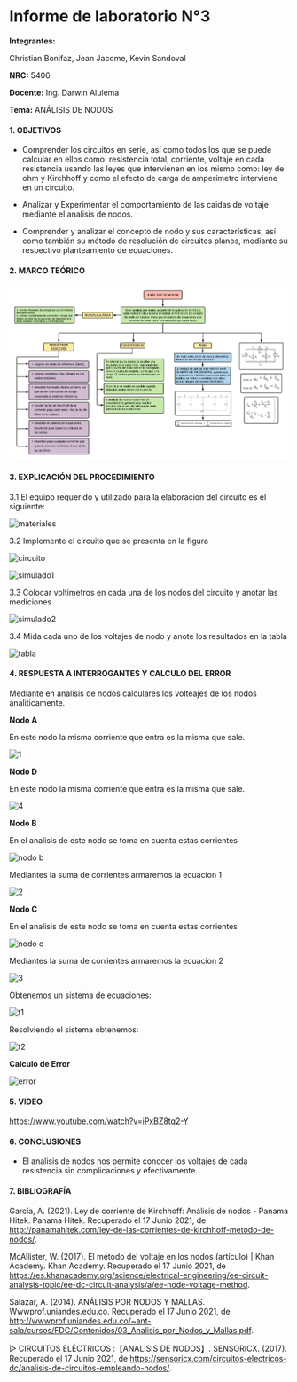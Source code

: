 # Informe de laboratorio N°3

**Integrantes:**

Christian Bonifaz, Jean Jacome, Kevin Sandoval

**NRC:** 5406

**Docente:** Ing. Darwin Alulema

**Tema:** ANÁLISIS DE NODOS

#### 1. OBJETIVOS 

- Comprender los circuitos en serie, así como todos los que se puede calcular en ellos como: resistencia total, corriente, voltaje en cada resistencia usando las leyes que intervienen en los mismo como: ley de ohm y Kirchhoff y como el efecto de carga de amperímetro interviene en un circuito.

- Analizar y Experimentar el comportamiento de las caidas de voltaje mediante el analisis de nodos.

- Comprender y analizar el concepto de nodo y sus características, así como también su método de resolución de circuitos planos, mediante su respectivo planteamiento de ecuaciones.

#### 2. MARCO TEÓRICO 

<img src="imagenes/nodos.png">

#### 3. EXPLICACIÓN DEL PROCEDIMIENTO

3.1 El equipo requerido y utilizado para la elaboracion del circuito es el siguiente:

![materiales](https://user-images.githubusercontent.com/84586968/122478029-48e1df00-cf8e-11eb-9803-64411d688642.png)

3.2 Implemente el circuito que se presenta en la figura

![circuito](https://user-images.githubusercontent.com/84586968/122478543-33b98000-cf8f-11eb-92d1-de8f97be6f3f.png)


![simulado1](https://user-images.githubusercontent.com/84586968/122478034-4a130c00-cf8e-11eb-928b-352b7c78b8d9.png)

3.3 Colocar voltimetros en cada una de los nodos del circuito y anotar las mediciones

![simulado2](https://user-images.githubusercontent.com/84586968/122478032-497a7580-cf8e-11eb-99b0-1c009522b6f5.png)

3.4 Mida cada uno de los voltajes de nodo y anote los resultados en la tabla 

![tabla](https://user-images.githubusercontent.com/84586968/122478295-c73e8100-cf8e-11eb-8493-eb7c5369f049.png)

#### 4. RESPUESTA A INTERROGANTES Y CALCULO DEL ERROR

Mediante en analisis de nodos calculares los volteajes de los nodos analiticamente.

**Nodo A**

En este nodo la misma corriente que entra es la misma que sale.

![1](https://user-images.githubusercontent.com/84586968/122480283-2ce03c80-cf92-11eb-8e4e-a262c4cf1c5f.png)

**Nodo D**

En este nodo la misma corriente que entra es la misma que sale.

![4](https://user-images.githubusercontent.com/84586968/122480285-2ce03c80-cf92-11eb-93a8-a08f88057d83.png)

**Nodo B**

En el analisis de este nodo se toma en cuenta estas corrientes 

![nodo b](https://user-images.githubusercontent.com/84586968/122480639-d6273280-cf92-11eb-9d20-a9f6a32c3f73.png)


Mediantes la suma de corrientes armaremos la ecuacion 1

![2](https://user-images.githubusercontent.com/84586968/122480286-2ce03c80-cf92-11eb-8f47-52f8fa84375f.png)

**Nodo C**

En el analisis de este nodo se toma en cuenta estas corrientes 

![nodo c](https://user-images.githubusercontent.com/84586968/122480637-d6273280-cf92-11eb-990c-98eb59a399de.png)

Mediantes la suma de corrientes armaremos la ecuacion 2

![3](https://user-images.githubusercontent.com/84586968/122480282-2c47a600-cf92-11eb-9d9c-6b3a2fce566c.png)

Obtenemos un sistema de ecuaciones:

![t1](https://user-images.githubusercontent.com/84586968/122481373-2fdc2c80-cf94-11eb-8466-68ccd8d6240e.png)

Resolviendo el sistema obtenemos:

![t2](https://user-images.githubusercontent.com/84586968/122481372-2f439600-cf94-11eb-94d5-36860fec9c2b.png)

**Calculo de Error**

![error](https://user-images.githubusercontent.com/84586968/122481374-2fdc2c80-cf94-11eb-80c6-063d659a18a4.png)

#### 5. VIDEO

https://www.youtube.com/watch?v=iPxBZ8tq2-Y


#### 6. CONCLUSIONES 
- El analisis de nodos nos permite conocer los voltajes de cada resistencia sin complicaciones y efectivamente.

#### 7. BIBLIOGRAFÍA

García, A. (2021). Ley de corriente de Kirchhoff: Análisis de nodos - Panama Hitek. Panama Hitek. Recuperado el 17 Junio 2021, de http://panamahitek.com/ley-de-las-corrientes-de-kirchhoff-metodo-de-nodos/.

McAllister, W. (2017). El método del voltaje en los nodos (artículo) | Khan Academy. Khan Academy. Recuperado el 17 Junio 2021, de https://es.khanacademy.org/science/electrical-engineering/ee-circuit-analysis-topic/ee-dc-circuit-analysis/a/ee-node-voltage-method.

Salazar, A. (2014). ANÁLISIS POR NODOS Y MALLAS. Wwwprof.uniandes.edu.co. Recuperado el 17 Junio 2021, de http://wwwprof.uniandes.edu.co/~ant-sala/cursos/FDC/Contenidos/03_Analisis_por_Nodos_y_Mallas.pdf.

▷ CIRCUITOS ELÉCTRICOS :【ANALISIS DE NODOS】. SENSORICX. (2017). Recuperado el 17 Junio 2021, de https://sensoricx.com/circuitos-electricos-dc/analisis-de-circuitos-empleando-nodos/.
